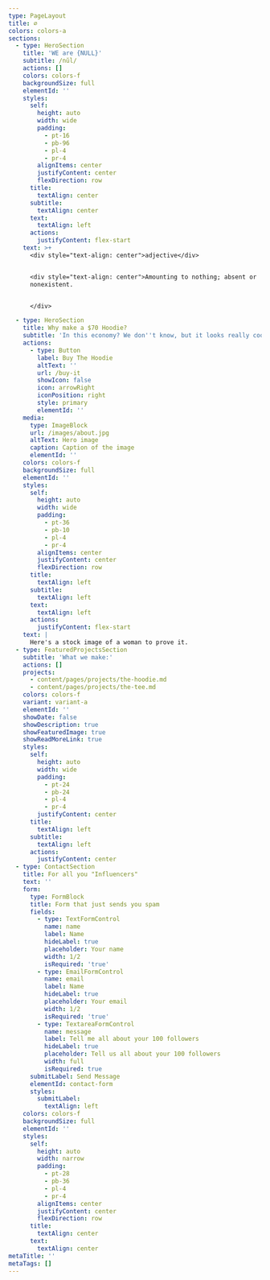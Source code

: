 ```yaml
---
type: PageLayout
title: ∅
colors: colors-a
sections:
  - type: HeroSection
    title: 'WE are {NULL}'
    subtitle: /nŭl/
    actions: []
    colors: colors-f
    backgroundSize: full
    elementId: ''
    styles:
      self:
        height: auto
        width: wide
        padding:
          - pt-16
          - pb-96
          - pl-4
          - pr-4
        alignItems: center
        justifyContent: center
        flexDirection: row
      title:
        textAlign: center
      subtitle:
        textAlign: center
      text:
        textAlign: left
      actions:
        justifyContent: flex-start
    text: >+
      <div style="text-align: center">adjective</div>


      <div style="text-align: center">Amounting to nothing; absent or
      nonexistent.


      </div>

  - type: HeroSection
    title: Why make a $70 Hoodie?
    subtitle: 'In this economy? We don''t know, but it looks really cool.'
    actions:
      - type: Button
        label: Buy The Hoodie
        altText: ''
        url: /buy-it
        showIcon: false
        icon: arrowRight
        iconPosition: right
        style: primary
        elementId: ''
    media:
      type: ImageBlock
      url: /images/about.jpg
      altText: Hero image
      caption: Caption of the image
      elementId: ''
    colors: colors-f
    backgroundSize: full
    elementId: ''
    styles:
      self:
        height: auto
        width: wide
        padding:
          - pt-36
          - pb-10
          - pl-4
          - pr-4
        alignItems: center
        justifyContent: center
        flexDirection: row
      title:
        textAlign: left
      subtitle:
        textAlign: left
      text:
        textAlign: left
      actions:
        justifyContent: flex-start
    text: |
      Here's a stock image of a woman to prove it.
  - type: FeaturedProjectsSection
    subtitle: 'What we make:'
    actions: []
    projects:
      - content/pages/projects/the-hoodie.md
      - content/pages/projects/the-tee.md
    colors: colors-f
    variant: variant-a
    elementId: ''
    showDate: false
    showDescription: true
    showFeaturedImage: true
    showReadMoreLink: true
    styles:
      self:
        height: auto
        width: wide
        padding:
          - pt-24
          - pb-24
          - pl-4
          - pr-4
        justifyContent: center
      title:
        textAlign: left
      subtitle:
        textAlign: left
      actions:
        justifyContent: center
  - type: ContactSection
    title: For all you "Influencers"
    text: ''
    form:
      type: FormBlock
      title: Form that just sends you spam
      fields:
        - type: TextFormControl
          name: name
          label: Name
          hideLabel: true
          placeholder: Your name
          width: 1/2
          isRequired: 'true'
        - type: EmailFormControl
          name: email
          label: Name
          hideLabel: true
          placeholder: Your email
          width: 1/2
          isRequired: 'true'
        - type: TextareaFormControl
          name: message
          label: Tell me all about your 100 followers
          hideLabel: true
          placeholder: Tell us all about your 100 followers
          width: full
          isRequired: true
      submitLabel: Send Message
      elementId: contact-form
      styles:
        submitLabel:
          textAlign: left
    colors: colors-f
    backgroundSize: full
    elementId: ''
    styles:
      self:
        height: auto
        width: narrow
        padding:
          - pt-28
          - pb-36
          - pl-4
          - pr-4
        alignItems: center
        justifyContent: center
        flexDirection: row
      title:
        textAlign: center
      text:
        textAlign: center
metaTitle: ''
metaTags: []
---
```

